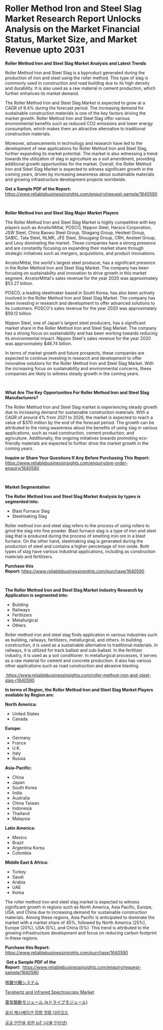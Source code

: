 <p><h1>Roller Method Iron and Steel Slag Market Research Report Unlocks Analysis on the Market Financial Status, Market Size, and Market Revenue upto 2031</h1></p><p><strong>Roller Method Iron and Steel Slag Market Analysis and Latest Trends</strong></p>
<p><p>Roller Method Iron and Steel Slag is a byproduct generated during the production of iron and steel using the roller method. This type of slag is commonly used in construction and road building due to its high density and durability. It is also used as a raw material in cement production, which further enhances its market demand.</p><p>The Roller Method Iron and Steel Slag Market is expected to grow at a CAGR of 9.4% during the forecast period. The increasing demand for sustainable construction materials is one of the key factors driving the market growth. Roller Method Iron and Steel Slag offer various environmental benefits such as reduced CO2 emissions and lower energy consumption, which makes them an attractive alternative to traditional construction materials.</p><p>Moreover, advancements in technology and research have led to the development of new applications for Roller Method Iron and Steel Slag, further expanding its market potential. The market is also witnessing a trend towards the utilization of slag in agriculture as a soil amendment, providing additional growth opportunities for the market. Overall, the Roller Method Iron and Steel Slag Market is expected to witness significant growth in the coming years, driven by increasing awareness about sustainable materials and growing infrastructure development projects worldwide.</p></p>
<p><strong>Get a Sample PDF of the Report:&nbsp;</strong> <a href="https://www.reliablebusinessinsights.com/enquiry/request-sample/1640590">https://www.reliablebusinessinsights.com/enquiry/request-sample/1640590</a></p>
<p>&nbsp;</p>
<p><strong>Roller Method Iron and Steel Slag Major Market Players</strong></p>
<p><p>The Roller Method Iron and Steel Slag Market is highly competitive with key players such as ArcelorMittal, POSCO, Nippon Steel, Harsco Corporation, JSW Steel, China Baowu Steel Group, Shagang Group, Hesteel Group, SABIC, Tata Steel, NLMK, JFE Steel, Shougang Group, CRH, Ansteel Group, and Levy dominating the market. These companies have a strong presence and are constantly focusing on expanding their market share through strategic initiatives such as mergers, acquisitions, and product innovations.</p><p>ArcelorMittal, the world's largest steel producer, has a significant presence in the Roller Method Iron and Steel Slag Market. The company has been focusing on sustainability and innovation to drive growth in this market segment. ArcelorMittal's sales revenue for the year 2020 was approximately $53.27 billion.</p><p>POSCO, a leading steelmaker based in South Korea, has also been actively involved in the Roller Method Iron and Steel Slag Market. The company has been investing in research and development to offer advanced solutions to its customers. POSCO's sales revenue for the year 2020 was approximately $59.12 billion.</p><p>Nippon Steel, one of Japan's largest steel producers, has a significant market share in the Roller Method Iron and Steel Slag Market. The company has a strong focus on sustainability and has been working towards reducing its environmental impact. Nippon Steel's sales revenue for the year 2020 was approximately $46.74 billion.</p><p>In terms of market growth and future prospects, these companies are expected to continue investing in research and development to offer innovative solutions for the Roller Method Iron and Steel Slag Market. With the increasing focus on sustainability and environmental concerns, these companies are likely to witness steady growth in the coming years.</p></p>
<p>&nbsp;</p>
<p><strong>What Are The Key Opportunities For Roller Method Iron and Steel Slag Manufacturers?</strong></p>
<p><p>The Roller Method Iron and Steel Slag market is experiencing steady growth due to increasing demand for sustainable construction materials. With a CAGR of around 4% from 2021 to 2026, the market is expected to reach a value of $370 million by the end of the forecast period. The growth can be attributed to the rising awareness about the benefits of using slag in various applications, such as road construction, cement production, and agriculture. Additionally, the ongoing initiatives towards promoting eco-friendly materials are expected to further drive the market growth in the coming years.</p></p>
<p><strong>Inquire or Share Your Questions If Any Before Purchasing This Report:</strong> <a href="https://www.reliablebusinessinsights.com/enquiry/pre-order-enquiry/1640590">https://www.reliablebusinessinsights.com/enquiry/pre-order-enquiry/1640590</a></p>
<p>&nbsp;</p>
<p><strong>Market Segmentation</strong></p>
<p><strong>The Roller Method Iron and Steel Slag Market Analysis by types is segmented into:</strong></p>
<p><ul><li>Blast Furnace Slag</li><li>Steelmaking Slag</li></ul></p>
<p><p>Roller method iron and steel slag refers to the process of using rollers to grind the slag into fine powder. Blast furnace slag is a type of iron and steel slag that is produced during the process of smelting iron ore in a blast furnace. On the other hand, steelmaking slag is generated during the production of steel and contains a higher percentage of iron oxide. Both types of slag have various industrial applications, including as construction materials and fertilizers.</p></p>
<p><strong>Purchase this Report:&nbsp;</strong><a href="https://www.reliablebusinessinsights.com/purchase/1640590">https://www.reliablebusinessinsights.com/purchase/1640590</a></p>
<p>&nbsp;</p>
<p><strong>The Roller Method Iron and Steel Slag Market Industry Research by Application is segmented into:</strong></p>
<p><ul><li>Building</li><li>Railways</li><li>Fertilizers</li><li>Metallurgical</li><li>Others</li></ul></p>
<p><p>Roller method iron and steel slag finds application in various industries such as building, railways, fertilizers, metallurgical, and others. In building construction, it is used as a sustainable alternative to traditional materials. In railways, it is utilized for track ballast and sub-ballast. In the fertilizer industry, it is used as a soil conditioner. In metallurgical processes, it serves as a raw material for cement and concrete production. It also has various other applications such as road construction and abrasive blasting.</p></p>
<p><a href="https://www.reliablebusinessinsights.com/roller-method-iron-and-steel-slag-r1640590">&nbsp;https://www.reliablebusinessinsights.com/roller-method-iron-and-steel-slag-r1640590</a></p>
<p><strong>In terms of Region, the Roller Method Iron and Steel Slag Market Players available by Region are:</strong></p>
<p>
    <p> <strong> North America: </strong>
        <ul>
            <li>United States</li>
            <li>Canada</li>
        </ul>
        </p> 
    <p> <strong> Europe: </strong>
        <ul>
            <li>Germany</li>
            <li>France</li>
            <li>U.K.</li>
            <li>Italy</li>
            <li>Russia</li>
        </ul>
        </p> 
    <p> <strong> Asia-Pacific: </strong>
        <ul>
            <li>China</li>
            <li>Japan</li>
            <li>South Korea</li>
            <li>India</li>
            <li>Australia</li>
            <li>China Taiwan</li>
            <li>Indonesia</li>
            <li>Thailand</li>
            <li>Malaysia</li>
        </ul>
        </p> 
    <p> <strong> Latin America: </strong>
        <ul>
            <li>Mexico</li>
            <li>Brazil</li>
            <li>Argentina Korea</li>
            <li>Colombia</li>
        </ul>
        </p> 
    <p> <strong> Middle East & Africa: </strong>
        <ul>
            <li>Turkey</li>
            <li>Saudi</li>
            <li>Arabia</li>
            <li>UAE</li>
            <li>Korea</li>
        </ul>
    </p>
    </p>
<p><p>The roller method iron and steel slag market is expected to witness significant growth in regions such as North America, Asia Pacific, Europe, USA, and China due to increasing demand for sustainable construction materials. Among these regions, Asia Pacific is anticipated to dominate the market with a market share of 45%, followed by North America (25%), Europe (20%), USA (5%), and China (5%). This trend is attributed to the growing infrastructure development and focus on reducing carbon footprint in these regions.</p></p>
<p><strong>Purchase this Report: </strong><a href="https://www.reliablebusinessinsights.com/purchase/1640590">https://www.reliablebusinessinsights.com/purchase/1640590</a></p>
<p>&nbsp;<strong>Get a Sample PDF of the Report:&nbsp;&nbsp;</strong><a href="https://www.reliablebusinessinsights.com/enquiry/request-sample/1640590">https://www.reliablebusinessinsights.com/enquiry/request-sample/1640590</a></p>
<p><strong></strong></p>
<p><p><a href="https://github.com/mm14022023/Market-Research-Report-List-1/blob/main/844767993642.md">核酸分離システム</a></p><p><a href="https://github.com/Angelnienowdseej3e45z3p8c/Market-Research-Report-List-2/blob/main/terahertz-and-infrared-spectroscopy-market.md">Terahertz and Infrared Spectroscopy Market</a></p><p><a href="https://github.com/RudySimonis2023/Market-Research-Report-List-1/blob/main/341236693643.md">電気駆動モジュール (eドライブモジュール)</a></p><p><a href="https://medium.com/@achimcoteanu1/%EA%B8%80%EB%9E%98%EC%8A%A4-%ED%8C%A8%EC%8B%9C%EB%B2%A0%EC%9D%B4%ED%8B%B0%EB%93%9C-%EC%A0%91%ED%95%A9-%EB%8B%A4%EC%9D%B4%EC%98%A4%EB%93%9C-%EC%8B%9C%EC%9E%A5-%EA%B7%9C%EB%AA%A8%EB%8A%94-%EA%B8%80%EB%A1%9C%EB%B2%8C-%EC%82%B0%EC%97%85%EC%97%90%EC%84%9C-%EC%B5%9C%EA%B3%A0%EC%9D%98-%EB%A7%88%EC%BC%80%ED%8C%85-%EC%B1%84%EB%84%90%EC%9D%84-%EB%93%9C%EB%9F%AC%EB%83%85%EB%8B%88%EB%8B%A4-66701cbb4e33">유리 패시베이션 접합 정류 다이오드</a></p><p><a href="https://github.com/mduzzalmduzzal601/Market-Research-Report-List-1/blob/main/606219982840.md">공공 안전을 위한 IoT (사물 인터넷)</a></p></p>